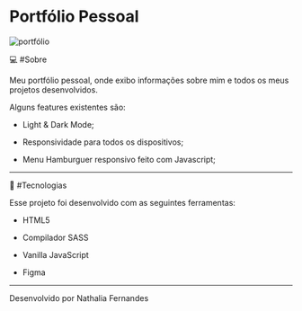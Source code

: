 # Portfólio Pessoal

![portfólio](https://github.com/NathaliaFernandes28/Portfolio-Nathalia/assets/88513545/b0602b8e-4155-4877-932c-63e185f7136d)


💻 #Sobre

Meu portfólio pessoal, onde exibo informações sobre mim e todos os meus projetos desenvolvidos.


Alguns features existentes são:


* Light & Dark Mode;

* Responsividade para todos os dispositivos;

* Menu Hamburguer responsivo feito com Javascript;

<hr>

🚀 #Tecnologias

Esse projeto foi desenvolvido com as seguintes ferramentas:

* HTML5

* Compilador SASS

* Vanilla JavaScript

* Figma

<hr>

Desenvolvido por Nathalia Fernandes
